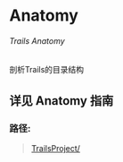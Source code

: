 # Anatomy
###### Trails Anatomy
剖析Trails的目录结构

## 详见 Anatomy 指南

### 路径: 

> [TrailsProject/](./trailsProject/README.md)
